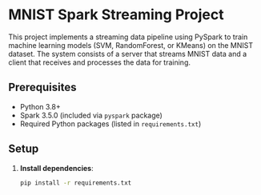 # MNIST Spark Streaming Project

This project implements a streaming data pipeline using PySpark to train machine learning models (SVM, RandomForest, or KMeans) on the MNIST dataset. The system consists of a server that streams MNIST data and a client that receives and processes the data for training.

## Prerequisites
- Python 3.8+
- Spark 3.5.0 (included via `pyspark` package)
- Required Python packages (listed in `requirements.txt`)

## Setup
1. **Install dependencies**:
   ```bash
   pip install -r requirements.txt
